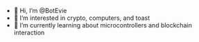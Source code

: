 - 👋 Hi, I’m @BotEvie
- 👀 I’m interested in crypto, computers, and toast
- 🌱 I’m currently learning about microcontrollers and blockchain interaction
<!---
- 💞️ I’m looking to collaborate on 
- 📫 How to reach me 

BotEvie/BotEvie is a ✨ special ✨ repository because its `README.md` (this file) appears on your GitHub profile.
You can click the Preview link to take a look at your changes.
--->
